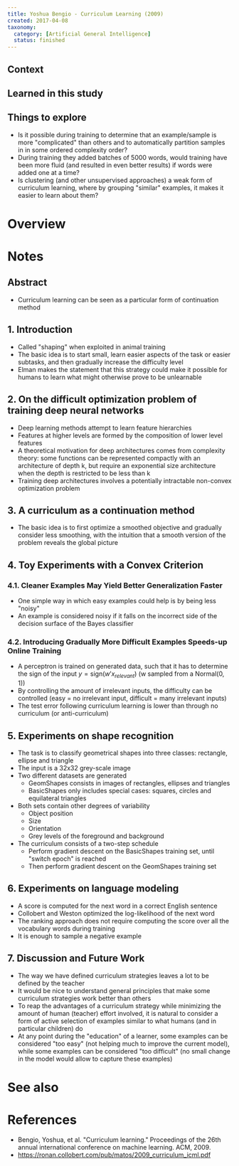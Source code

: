 ```yaml
---
title: Yoshua Bengio - Curriculum Learning (2009)
created: 2017-04-08
taxonomy:
  category: [Artificial General Intelligence]
  status: finished
---
```


## Context

## Learned in this study

## Things to explore
* Is it possible during training to determine that an example/sample is more "complicated" than others and to automatically partition samples in in some ordered complexity order?
* During training they added batches of 5000 words, would training have been more fluid (and resulted in even better results) if words were added one at a time?
* Is clustering (and other unsupervised approaches) a weak form of curriculum learning, where by grouping "similar" examples, it makes it easier to learn about them?

# Overview

# Notes
## Abstract
* Curriculum learning can be seen as a particular form of continuation method

## 1. Introduction
* Called "shaping" when exploited in animal training
* The basic idea is to start small, learn easier aspects of the task or easier subtasks, and then gradually increase the difficulty level
* Elman makes the statement that this strategy could make it possible for humans to learn what might otherwise prove to be unlearnable

## 2. On the difficult optimization problem of training deep neural networks
* Deep learning methods attempt to learn feature hierarchies
* Features at higher levels are formed by the composition of lower level features
* A theoretical motivation for deep architectures comes from complexity theory: some functions can be represented compactly with an architecture of depth k, but require an exponential size architecture when the depth is restricted to be less than k
* Training deep architectures involves a potentially intractable non-convex optimization problem

## 3. A curriculum as a continuation method
* The basic idea is to first optimize a smoothed objective and gradually consider less smoothing, with the intuition that a smooth version of the problem reveals the global picture

## 4. Toy Experiments with a Convex Criterion
### 4.1. Cleaner Examples May Yield Better Generalization Faster
* One simple way in which easy examples could help is by being less "noisy"
* An example is considered noisy if it falls on the incorrect side of the decision surface of the Bayes classifier

### 4.2. Introducing Gradually More Difficult Examples Speeds-up Online Training
* A perceptron is trained on generated data, such that it has to determine the sign of the input $y = \text{sign}(w'x_{relevant})$ (w sampled from a Normal(0, 1))
* By controlling the amount of irrelevant inputs, the difficulty can be controlled (easy = no irrelevant input, difficult = many irrelevant inputs)
* The test error following curriculum learning is lower than through no curriculum (or anti-curriculum)

## 5. Experiments on shape recognition
* The task is to classify geometrical shapes into three classes: rectangle, ellipse and triangle
* The input is a 32x32 grey-scale image
* Two different datasets are generated
	* GeomShapes consists in images of rectangles, ellipses and triangles
	* BasicShapes only includes special cases: squares, circles and equilateral triangles
* Both sets contain other degrees of variability
	* Object position
	* Size
	* Orientation
	* Grey levels of the foreground and background
* The curriculum consists of a two-step schedule
	* Perform gradient descent on the BasicShapes training set, until "switch epoch" is reached
	* Then perform gradient descent on the GeomShapes training set

## 6. Experiments on language modeling
* A score is computed for the next word in a correct English sentence
* Collobert and Weston optimized the log-likelihood of the next word
* The ranking approach does not require computing the score over all the vocabulary words during training
* It is enough to sample a negative example

## 7. Discussion and Future Work
* The way we have defined curriculum strategies leaves a lot to be defined by the teacher
* It would be nice to understand general principles that make some curriculum strategies work better than others
* To reap the advantages of a curriculum strategy while minimizing the amount of human (teacher) effort involved, it is natural to consider a form of active selection of examples similar to what humans (and in particular children) do
* At any point during the "education" of a learner, some examples can be considered "too easy" (not helping much to improve the current model), while some examples can be considered "too difficult" (no small change in the model would allow to capture these examples)

# See also

# References
* Bengio, Yoshua, et al. "Curriculum learning." Proceedings of the 26th annual international conference on machine learning. ACM, 2009.
* https://ronan.collobert.com/pub/matos/2009_curriculum_icml.pdf